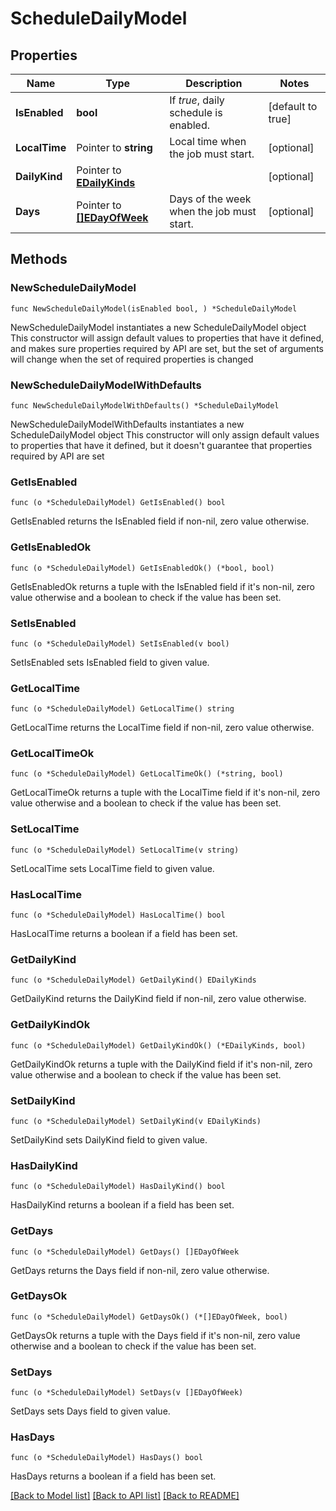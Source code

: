 # ScheduleDailyModel

## Properties

Name | Type | Description | Notes
------------ | ------------- | ------------- | -------------
**IsEnabled** | **bool** | If *true*, daily schedule is enabled. | [default to true]
**LocalTime** | Pointer to **string** | Local time when the job must start. | [optional] 
**DailyKind** | Pointer to [**EDailyKinds**](EDailyKinds.md) |  | [optional] 
**Days** | Pointer to [**[]EDayOfWeek**](EDayOfWeek.md) | Days of the week when the job must start. | [optional] 

## Methods

### NewScheduleDailyModel

`func NewScheduleDailyModel(isEnabled bool, ) *ScheduleDailyModel`

NewScheduleDailyModel instantiates a new ScheduleDailyModel object
This constructor will assign default values to properties that have it defined,
and makes sure properties required by API are set, but the set of arguments
will change when the set of required properties is changed

### NewScheduleDailyModelWithDefaults

`func NewScheduleDailyModelWithDefaults() *ScheduleDailyModel`

NewScheduleDailyModelWithDefaults instantiates a new ScheduleDailyModel object
This constructor will only assign default values to properties that have it defined,
but it doesn't guarantee that properties required by API are set

### GetIsEnabled

`func (o *ScheduleDailyModel) GetIsEnabled() bool`

GetIsEnabled returns the IsEnabled field if non-nil, zero value otherwise.

### GetIsEnabledOk

`func (o *ScheduleDailyModel) GetIsEnabledOk() (*bool, bool)`

GetIsEnabledOk returns a tuple with the IsEnabled field if it's non-nil, zero value otherwise
and a boolean to check if the value has been set.

### SetIsEnabled

`func (o *ScheduleDailyModel) SetIsEnabled(v bool)`

SetIsEnabled sets IsEnabled field to given value.


### GetLocalTime

`func (o *ScheduleDailyModel) GetLocalTime() string`

GetLocalTime returns the LocalTime field if non-nil, zero value otherwise.

### GetLocalTimeOk

`func (o *ScheduleDailyModel) GetLocalTimeOk() (*string, bool)`

GetLocalTimeOk returns a tuple with the LocalTime field if it's non-nil, zero value otherwise
and a boolean to check if the value has been set.

### SetLocalTime

`func (o *ScheduleDailyModel) SetLocalTime(v string)`

SetLocalTime sets LocalTime field to given value.

### HasLocalTime

`func (o *ScheduleDailyModel) HasLocalTime() bool`

HasLocalTime returns a boolean if a field has been set.

### GetDailyKind

`func (o *ScheduleDailyModel) GetDailyKind() EDailyKinds`

GetDailyKind returns the DailyKind field if non-nil, zero value otherwise.

### GetDailyKindOk

`func (o *ScheduleDailyModel) GetDailyKindOk() (*EDailyKinds, bool)`

GetDailyKindOk returns a tuple with the DailyKind field if it's non-nil, zero value otherwise
and a boolean to check if the value has been set.

### SetDailyKind

`func (o *ScheduleDailyModel) SetDailyKind(v EDailyKinds)`

SetDailyKind sets DailyKind field to given value.

### HasDailyKind

`func (o *ScheduleDailyModel) HasDailyKind() bool`

HasDailyKind returns a boolean if a field has been set.

### GetDays

`func (o *ScheduleDailyModel) GetDays() []EDayOfWeek`

GetDays returns the Days field if non-nil, zero value otherwise.

### GetDaysOk

`func (o *ScheduleDailyModel) GetDaysOk() (*[]EDayOfWeek, bool)`

GetDaysOk returns a tuple with the Days field if it's non-nil, zero value otherwise
and a boolean to check if the value has been set.

### SetDays

`func (o *ScheduleDailyModel) SetDays(v []EDayOfWeek)`

SetDays sets Days field to given value.

### HasDays

`func (o *ScheduleDailyModel) HasDays() bool`

HasDays returns a boolean if a field has been set.


[[Back to Model list]](../README.md#documentation-for-models) [[Back to API list]](../README.md#documentation-for-api-endpoints) [[Back to README]](../README.md)


